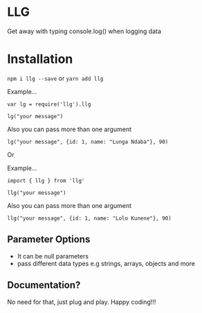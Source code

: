 # LLG

Get away with typing console.log() when logging data

# Installation

`npm i llg --save` or `yarn add llg`


Example...

```
var lg = require('llg').llg

lg("your message")

```
Also you can pass more than one argument
 
```
lg("your message", {id: 1, name: "Lunga Ndaba"}, 90)

```

Or 

Example...

```
import { llg } from 'llg'

llg("your message")

```

Also you can pass more than one argument
 
```
llg("your message", {id: 1, name: "Lolo Kunene"}, 90)

```

## Parameter Options

- It can be null parameters
- pass different data types e.g strings, arrays, objects and more

## Documentation?

No need for that, just plug and play. Happy coding!!!